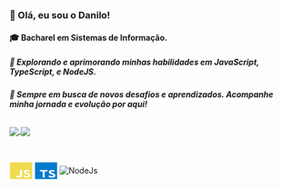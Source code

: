 ##
### 👋 Olá, eu sou o Danilo!
#### 🎓 Bacharel em Sistemas de Informação.
##### 🚀 Explorando e aprimorando minhas habilidades em JavaScript, TypeScript, e NodeJS.
##### 🌱 Sempre em busca de novos desafios e aprendizados. Acompanhe minha jornada e evolução por aqui!

##

<a href="">
  <img align="center" width="52%" src="https://github-readme-stats.vercel.app/api?username=Demanuel001&count_private=true&show_icons=true&theme=transparent&hide=contribs" />
</a>
<a href="">
  <img align="center" width="35%" src="https://github-readme-stats.vercel.app/api/top-langs/?username=Demanuel001&layout=compact&theme=transparent" />
</a>

##
<div style="display: inline_block"><br>
  <img align="center" alt="Js" height="30" width="40" src="https://raw.githubusercontent.com/devicons/devicon/master/icons/javascript/javascript-plain.svg">
  <img align="center" alt="Ts" height="30" width="40" src="https://raw.githubusercontent.com/devicons/devicon/master/icons/typescript/typescript-plain.svg">
  <img align="center" alt="NodeJs" height="30" width="40" src="https://cdn.jsdelivr.net/gh/devicons/devicon@latest/icons/nodejs/nodejs-original.svg">
</div>
